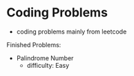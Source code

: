 # Coding Problems

- coding problems mainly from leetcode

Finished Problems:

- Palindrome Number
  - difficulty: Easy
